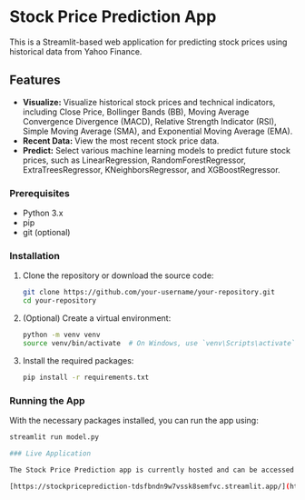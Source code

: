 # Stock Price Prediction App

This is a Streamlit-based web application for predicting stock prices using historical data from Yahoo Finance.

## Features
- **Visualize:** Visualize historical stock prices and technical indicators, including Close Price, Bollinger Bands (BB), Moving Average Convergence Divergence (MACD), Relative Strength Indicator (RSI), Simple Moving Average (SMA), and Exponential Moving Average (EMA).
- **Recent Data:** View the most recent stock price data.
- **Predict:** Select various machine learning models to predict future stock prices, such as LinearRegression, RandomForestRegressor, ExtraTreesRegressor, KNeighborsRegressor, and XGBoostRegressor.

### Prerequisites
- Python 3.x
- pip
- git (optional)

### Installation

1. Clone the repository or download the source code:
    ```sh
    git clone https://github.com/your-username/your-repository.git
    cd your-repository
    ```

2. (Optional) Create a virtual environment:
    ```sh
    python -m venv venv
    source venv/bin/activate  # On Windows, use `venv\Scripts\activate`
    ```

3. Install the required packages:
    ```sh
    pip install -r requirements.txt
    ```

### Running the App

With the necessary packages installed, you can run the app using:

```sh
streamlit run model.py

### Live Application

The Stock Price Prediction app is currently hosted and can be accessed at the following URL:

[https://stockpriceprediction-tdsfbndn9w7vssk8semfvc.streamlit.app/](https://stockpriceprediction-tdsfbndn9w7vssk8semfvc.streamlit.app/)